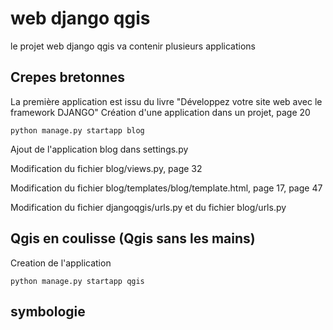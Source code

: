 # web django qgis
le projet web django qgis va contenir plusieurs applications

## Crepes bretonnes
La première application est issu du livre
"Développez votre site web avec le framework DJANGO"
Création d'une application dans un projet, page 20
```
python manage.py startapp blog
```

Ajout de l'application blog dans settings.py

Modification du fichier blog/views.py, page 32

Modification du fichier blog/templates/blog/template.html, page 17, page 47

Modification du fichier djangoqgis/urls.py
et du fichier blog/urls.py


## Qgis en coulisse (Qgis sans les mains)
Creation de l'application
```
python manage.py startapp qgis
```



## symbologie
